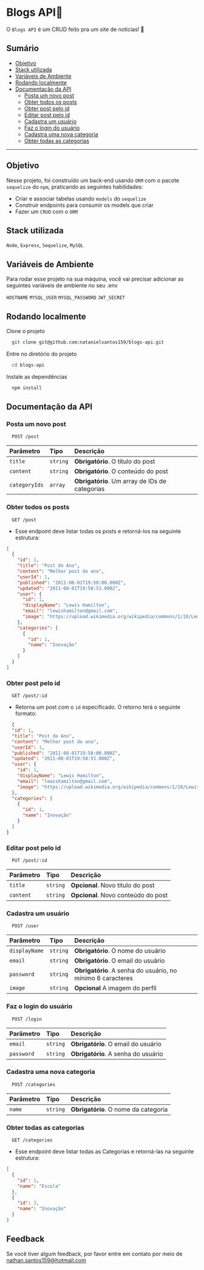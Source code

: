 
# Blogs API📰

O `Blogs API` é um CRUD feito pra um site de notícias! 📰

## Sumário 

- [Objetivo](#objetivo)
- [Stack utilizada](#stack-utilizada)
- [Variáveis de Ambiente](#variáveis-de-ambiente)
- [Rodando localmente](#rodando-localmente)
- [Documentação da API](#documentação-da-api)
  - [Posta um novo post](#posta-um-novo-post)
  - [Obter todos os posts](#obter-todos-os-posts)
  - [Obter post pelo id](#obter-post-pelo-id)
  - [Editar post pelo id](#editar-post-pelo-id)
  - [Cadastra um usuário](#cadastra-um-usuário)
  - [Faz o login do usuário](#faz-o-login-do-usuário)
  - [Cadastra uma nova categoria](#cadastra-uma-nova-categoria)
  - [Obter todas as categorias](#obter-todas-as-categorias)

---
## Objetivo
Nesse projeto, foi construído um back-end usando `ORM` com o pacote `sequelize` do `npm`, praticando as seguintes habilidades:
 - Criar e associar tabelas usando `models` do `sequelize`
 - Construir endpoints para consumir os models que criar 
 - Fazer um `CRUD` com o `ORM`

## Stack utilizada

`Node`, `Express`, `Sequelize`, `MySQL`


## Variáveis de Ambiente

Para rodar esse projeto na sua máquina, você vai precisar adicionar as seguintes variáveis de ambiente no seu .env

`HOSTNAME` `MYSQL_USER` `MYSQL_PASSWORD` `JWT_SECRET`

## Rodando localmente

Clone o projeto

```bash
  git clone git@github.com:natanielsantos159/blogs-api.git
```

Entre no diretório do projeto

```bash
  cd blogs-api
```

Instale as dependências

```bash
  npm install
```


## Documentação da API

### Posta um novo post

```http
  POST /post
```

| Parâmetro   | Tipo       | Descrição                                   |
| :---------- | :--------- | :------------------------------------------ |
| `title`      | `string` | **Obrigatório**. O título do post  |
| `content` | `string` | **Obrigatório**. O conteúdo do post |
| `categoryIds` | `array` | **Obrigatório**. Um array de IDs de categorias |

###  Obter todos os posts

```http
  GET /post
```

- Esse endpoint deve listar todas os posts e retorná-los na seguinte estrutura:

```json
[
  {
    "id": 1,
    "title": "Post do Ano",
    "content": "Melhor post do ano",
    "userId": 1,
    "published": "2011-08-01T19:58:00.000Z",
    "updated": "2011-08-01T19:58:51.000Z",
    "user": {
      "id": 1,
      "displayName": "Lewis Hamilton",
      "email": "lewishamilton@gmail.com",
      "image": "https://upload.wikimedia.org/wikipedia/commons/1/18/Lewis_Hamilton_2017_Malaysia.jpg"
    },
    "categories": [
      {
        "id": 1,
        "name": "Inovação"
      }
    ]
  }
]
```

### Obter post pelo id

```http
  GET /post/:id
```
- Retorna um post com o `id` especificado. O retorno terá o seguinte formato:

```json
  {
  "id": 1,
  "title": "Post do Ano",
  "content": "Melhor post do ano",
  "userId": 1,
  "published": "2011-08-01T19:58:00.000Z",
  "updated": "2011-08-01T19:58:51.000Z",
  "user": {
    "id": 1,
    "displayName": "Lewis Hamilton",
    "email": "lewishamilton@gmail.com",
    "image": "https://upload.wikimedia.org/wikipedia/commons/1/18/Lewis_Hamilton_2016_Malaysia_2.jpg"
  },
  "categories": [
    {
      "id": 1,
      "name": "Inovação"
    }
  ]
}
```

###  Editar post pelo id

```http
  PUT /post/:id
```

| Parâmetro   | Tipo       | Descrição                           |
| :---------- | :--------- | :---------------------------------- |
| `title` | `string` | **Opcional**. Novo titulo do post |
| `content` | `string` | **Opcional**. Novo conteúdo do post |


### Cadastra um usuário

```http
  POST /user
```

| Parâmetro   | Tipo       | Descrição                           |
| :---------- | :--------- | :---------------------------------- |
| `displayName` | `string` | **Obrigatório**. O nome do usuário |
| `email` | `string` | **Obrigatório**. O email do usuário |
| `password` | `string` | **Obrigatório**. A senha do usuário, no mínimo 6 caracteres|
| `image` | `string` | **Opcional** A imagem do perfil|


### Faz o login do usuário

```http
  POST /login
```

| Parâmetro   | Tipo       | Descrição                                   |
| :---------- | :--------- | :------------------------------------------ |
| `email`      | `string` | **Obrigatório**. O email do usuário  |
| `password` | `string` | **Obrigatório**. A senha do usuário |


###  Cadastra uma nova categoria

```http
  POST /categories
```

| Parâmetro   | Tipo       | Descrição                                   |
| :---------- | :--------- | :------------------------------------------ |
| `name`      | `string` | **Obrigatório**. O nome da categoria  |

###  Obter todas as categorias

```http
  GET /categories
```

- Esse endpoint deve listar todas as Categorias e retorná-las na seguinte estrutura:

```json
[
  {
    "id": 1,
    "name": "Escola"
  },
  {
    "id": 2,
    "name": "Inovação"
  }
]
```
## Feedback

Se você tiver algum feedback, por favor entre em contato por meio de nathan.santos159@hotmail.com

